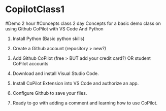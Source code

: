 # CopilotClass1
#Demo 2 hour
#Concepts class 2 day
Concepts for a basic demo class on using Github CoPilot with VS Code And Python

1. Install Python (Basic python skills)
2. Create a Github account (repository > new?)
3. Add Github CoPilot (free > BUT add your credit card?) OR student CoPilot accounts
4. Download and install Visual Studio Code.
5. Install CoPilot Extension into VS Code and authorize an app.
6. Configure Github to save your files.

7. Ready to go with adding a comment and learning how to use CoPilot.
